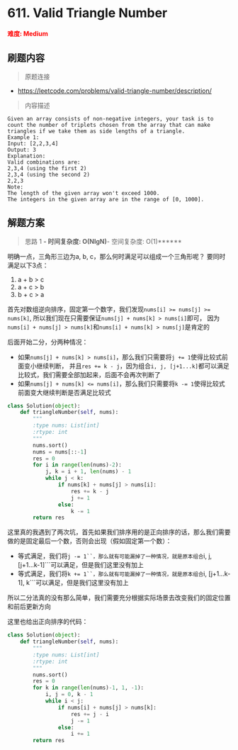 # 611. Valid Triangle Number 

**<font color=red>难度: Medium</font>**

## 刷题内容

> 原题连接

* https://leetcode.com/problems/valid-triangle-number/description/

> 内容描述

```
Given an array consists of non-negative integers, your task is to count the number of triplets chosen from the array that can make triangles if we take them as side lengths of a triangle.
Example 1:
Input: [2,2,3,4]
Output: 3
Explanation:
Valid combinations are: 
2,3,4 (using the first 2)
2,3,4 (using the second 2)
2,2,3
Note:
The length of the given array won't exceed 1000.
The integers in the given array are in the range of [0, 1000].
```

## 解题方案

> 思路 1
******- 时间复杂度: O(NlgN)******- 空间复杂度: O(1)******

明确一点，三角形三边为a, b, c，那么何时满足可以组成一个三角形呢？
要同时满足以下3点：
1. a + b > c
2. a + c > b
3. b + c > a

首先对数组逆向排序，固定第一个数字，我们发现```nums[i] >= nums[j] >= nums[k]```, 
所以我们现在只需要保证```nums[j] + nums[k] > nums[i]```即可，
因为```nums[i] + nums[j] > nums[k]```和```nums[i] + nums[k] > nums[j]```是肯定的

后面开始二分，分两种情况：
- 如果```nums[j] + nums[k] > nums[i]```，那么我们只需要将```j += 1```使得比较式前面变小继续判断，
并且```res += k - j```，因为组合```i, j, [j+1...k]```都可以满足比较式，我们需要全部加起来，后面不会再次判断了
- 如果```nums[j] + nums[k] <= nums[i]```，那么我们只需要将```k -= 1```使得比较式前面变大继续判断是否满足比较式


```python
class Solution(object):
    def triangleNumber(self, nums):
        """
        :type nums: List[int]
        :rtype: int
        """
        nums.sort()
        nums = nums[::-1]
        res = 0
        for i in range(len(nums)-2):
            j, k = i + 1, len(nums) - 1
            while j < k:
                if nums[k] + nums[j] > nums[i]:
                    res += k - j
                    j += 1                
                else:
                    k -= 1
        return res
```
这里真的我遇到了两次坑，首先如果我们排序用的是正向排序的话，那么我们需要做的是固定最后一个数，否则会出现（假如固定第一个数）：
- 等式满足，我们将```j -= 1``，那么就有可能漏掉了一种情况，就是原本组合```i, j, [j+1...k-1]```可以满足，但是我们这里没有加上
- 等式满足，我们将```k += 1``，那么就有可能漏掉了一种情况，就是原本组合```i, [j+1...k-1], k```可以满足，但是我们这里没有加上

所以二分法真的没有那么简单，我们需要充分根据实际场景去改变我们的固定位置和前后更新方向

这里也给出正向排序的代码：


```python
class Solution(object):
    def triangleNumber(self, nums):
        """
        :type nums: List[int]
        :rtype: int
        """
        nums.sort()
        res = 0
        for k in range(len(nums)-1, 1, -1):
            i, j = 0, k - 1
            while i < j:
                if nums[i] + nums[j] > nums[k]:
                    res += j - i
                    j -= 1
                else:
                    i += 1
        return res
```




